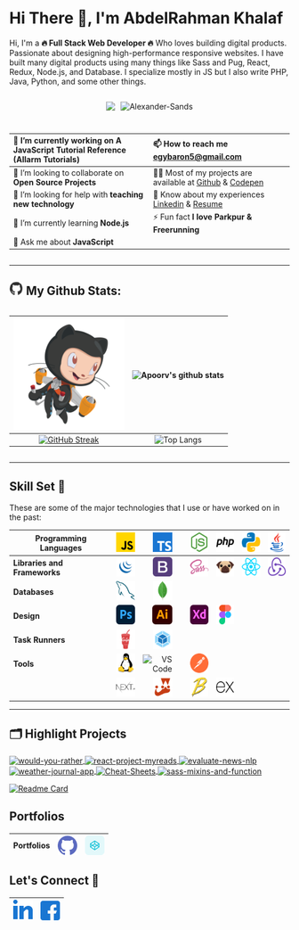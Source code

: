 <!-- 0000 -------------------------------------------------- -->
<!-- ### 🏃🏻‍♂️🎓👨🏻‍💻👨🏼‍🎤👨🏽‍🎤⛸️🏹⛸️🏂🎯♟️🥁🏆🥇🎖️🏅🤺🤿🐦🦅🐙🕷️🐍🕸️🐢🦑🐊🐎🐳🐋🦈🐰 ⚡ ✨🎯⏱️🦅⚡💥🔥❄️ Full Stack Web Developer -->
<!-- <div align="center"></div> -->
<!-- ![Alexander-Sands](https://komarev.com/ghpvc/?username=Alexander-Sands&label=Profile%20Views&color=0e75b6&style=flat "Alexander-Sands") -->


<!-- 0001 -------------------------------------------------- -->
# Hi There 👋, I'm AbdelRahman Khalaf 
<!-- <h1>Hi There, I'm AbdelRahman Khalaf <img  src="https://raw.githubusercontent.com/ABSphreak/ABSphreak/master/gifs/Hi.gif" width="30px"></h1> -->

<!-- 0002 -------------------------------------------------- -->
<!-- ### A passionate 🔥 Full Stack Web Developer 🔥 from Egypt -->
<!-- ## <img src="images/Developer.gif" width="35" /> About Me : -->
Hi, I'm a **🔥 Full Stack Web Developer 🔥** Who loves building digital products. Passionate about designing high-performance responsive websites. I have built many digital products using many things like Sass and Pug, React, Redux, Node.js, and Database. I specialize mostly in JS but I also write PHP, Java, Python, and some other things.

<!-- 0003 -------------------------------------------------- -->
<div align=center style="display: flex;flex-wrap: wrap;justify-content: center;gap: 10px;">

  <!-- <img src="https://github.com/SP-XD/SP-XD/blob/main/images/dev-working_rounded.gif?raw=true" href="https://github.com/sp-xd" alt="CoDiNg RocKs"  /><br>  -->
  
  ![](https://camo.githubusercontent.com/992babdffd8c74a1502de375fbdf7e4d54773242/68747470733a2f2f6d656469612e67697068792e636f6d2f6d656469612f53576f536b4e36447854737a71494b4571762f67697068792e676966)


  <!-- <a href="https://github.com/ryo-ma/github-profile-trophy"><img src="https://github-profile-trophy.vercel.app/?username=Alexander-Sands&margin-w=15&margin-h=10" alt="Alexander-Sands" /></a> -->

  ![](https://github-profile-trophy.vercel.app/?username=Alexander-Sands&margin-w=15&margin-h=10 "Alexander-Sands")


  |🔭 I’m currently working on **A JavaScript Tutorial Reference** (Allarm Tutorials)|📫 How to reach me **egybaron5@gmail.com**| 
  |:--|:--|
  | 👯 I’m looking to collaborate on **Open Source Projects** | 👨‍💻 Most of my projects are available at [Github](https://github.com/Alexander-Sands) & [Codepen](https://codepen.io/Alexander-Sands)| 
  | 🤝 I’m looking for help with **teaching new technology**|📄 Know about my experiences [Linkedin](https://www.linkedin.com/in/abdul-rahman-khalaf-b76307133/) & [Resume](https://www.linkedin.com/in/abdul-rahman-khalaf-b76307133/)|
  | 🌱 I’m currently learning **Node.js** | ⚡ Fun fact **I love Parkpur & Freerunning**|
  | 💬 Ask me about **JavaScript**
    
<!-- - 📝 I regularly write articles on -->

</div>

<!-- 0004 -------------------------------------------------- -->
---
## <img src='images/giphy.webp' width='25' /> My Github Stats:

<div align=center style="display: flex;flex-wrap: wrap;justify-content: center;gap: 10px;">
  
  <!-- ![Apoorv's github stats](https://github-readme-stats.vercel.app/api?username=Alexander-Sands&show_icons=true&title_color=ffc857&icon_color=8ac926&text_color=daf7dc&bg_color=151515&hide=issues&count_private=true&include_all_commits=true) -->

  <!-- [![GitHub Streak](https://github-readme-streak-stats.herokuapp.com/?user=Alexander-Sands&theme=dark)](https://git.io/streak-stats) -->

  <!-- [![Top Langs](https://github-readme-stats.vercel.app/api/top-langs/?username=Alexander-Sands&layout=compact&text_color=daf7dc&bg_color=151515&hide=css,html,php)](https://github.com/anuraghazra/github-readme-stats) -->

  |<img src="images/jetpacktocat.png" alt="GitHub Octocat Drinking a Cup of Coffee" height="200"> | ![Apoorv's github stats](https://github-readme-stats.vercel.app/api?username=Alexander-Sands) |
  |:--:|:--:|
  |[![GitHub Streak](https://github-readme-streak-stats.herokuapp.com/?user=Alexander-Sands)](https://git.io/streak-stats)|![Top Langs](https://github-readme-stats.vercel.app/api/top-langs?username=Alexander-Sands&show_icons=true&locale=en&layout=compact "Alexander-Sands")|
</div>

<!--START_SECTION:waka-->

<!--END_SECTION:waka-->

<!-- ⏳ **Year Progress** { █████████████████▁▁▁▁▁▁▁▁▁▁▁▁▁ } 57.55 % as on ⏰ 29-Jul-2023 -->

---

<!-- 0005 -------------------------------------------------- -->
<!-- ### Languages and Tools -->
## Skill Set :muscle:

These are some of the major technologies that I use or have worked on in the past:

**Programming Languages**|<img src="images/icons/ProgrammingLanguages/javascript.svg" alt="javascript" height="35"/>|<img src="images/icons/ProgrammingLanguages/typescript.svg" alt="typescript" height="35"/>|<img src="images/icons/BackendDevelopment/nodejs.svg" alt="nodejs" height="35"/>|<img src="images/icons/ProgrammingLanguages/php.svg" alt="php" height="35"/>|<img src="images/icons/ProgrammingLanguages/python.svg" alt="python" height="35"/>|<img src="images/icons/ProgrammingLanguages/java.svg" alt="java" height="35"/>|
|--|:--:|:--:|:--:|:--:|:--:|:--:|
**Libraries and Frameworks**|<img src="images/icons/FrontendDevelopment/jquery.png" alt="bootstrap" height="35"/>|<img src="images/icons/FrontendDevelopment/bootstrap.svg" alt="bootstrap" height="35"/>|<img src="images/icons/FrontendDevelopment/sass.svg" alt="sass" height="35"/>|<img src="images/icons/FrontendDevelopment/pug.svg" alt="pug" height="35"/>|<img src="images/icons/FrontendDevelopment/reactjs.svg" alt="react" height="35"/>|<img src="images/icons/FrontendDevelopment/redux.svg" alt="redux" height="35"/>
**Databases**|<img src="images/icons/Database/mysql.svg" alt="mysql" height="35"/>|<img src="images/icons/Database/mongodb.svg" alt="mongodb" height="35"/>
**Design**|<img src="images/icons/Software/photoshop.svg" alt="photoshop" height="35"/>|<img src="images/icons/Software/illustrator.svg" alt="illustrator" height="35"/>|<img src="images/icons/Software/xd.svg" alt="xd" height="35"/>|<img src="images/icons/Software/figma.svg" alt="figma" height="35"/>
**Task Runners**|<img src="images/icons/FrontendDevelopment/gulp.svg" alt="gulp" height="35"/>|<img src="images/icons/FrontendDevelopment/webpack.svg" alt="webpack" height="35"/>
**Tools**|<img src="images/icons/Other/linux.svg" alt="linux" height="35"/>|<img title="VS Code" alt="VS Code" width="35px" src="https://img.icons8.com/fluent/48/000000/visual-studio-code-2019.png">|<img src="images/icons/Software/postman.svg" alt="postman" height="35"/>||
||<img src="images/icons/StaticSiteGenerators/nextjs.svg" alt="express" height="35"/>|<img src="images/icons/Testing/jest.svg" alt="jest" height="35"/>|<img src="images/icons/FrontendDevelopment/babel.svg" alt="babel" height="35"/>|<img src="images/icons/BackendDevelopment/express.svg" alt="express" height="35"/>||


<!-- <img src="images/icons/Other/json.png" alt="redux" height="35"/>JSON -->
<!-- <img src="images/icons/Other/Command-Line.png" alt="mongodb" height="35"/> Command Line -->
<!-- <img src="images/icons/Other/AJAX.svg" alt="redux" height="35"/>Ajax -->
<!-- <img title="C" alt="C" width="35px" src="https://raw.githubusercontent.com/github/explore/master/topics/c/c.png"> -->
<!-- <img src="images/icons/Other/git.svg" alt="git"  height="35"/> -->
<!-- <img src="images/icons/Other/github-2.svg" alt="git"  height="35"/> -->
<!-- <img src="images/icons/MobileAppDevelopment/reactnative.svg" alt="reactnative" height="35"/> -->

---

<!-- 0006 -------------------------------------------------- -->

<!-- <a href="https://github.com/Alexander-Sands/would-you-rather">
  <img align="center" src="https://github-readme-stats.vercel.app/api/pin/?username=Alexander-Sands&repo=would-you-rather&show_icons=true&line_height=27&title_color=6aa6f8&text_color=8a919a&icon_color=6aa6f8&bg_color=22272e" alt="would-you-rather" />
</a> -->

## 🗂️ Highlight Projects


<a href="https://github.com/Alexander-Sands/would-you-rather">
  <img align="center" src="https://github-readme-stats.vercel.app/api/pin/?username=Alexander-Sands&repo=would-you-rather" alt="would-you-rather" />
</a>

<a href="https://github.com/Alexander-Sands/react-project-myreads">
  <img align="center" src="https://github-readme-stats.vercel.app/api/pin/?username=Alexander-Sands&repo=react-project-myreads" alt="react-project-myreads" />
</a>  

<a href="https://github.com/Alexander-Sands/evaluate-news-nlp">
  <img align="center" src="https://github-readme-stats.vercel.app/api/pin/?username=Alexander-Sands&repo=evaluate-news-nlp" alt="evaluate-news-nlp" />
</a>  

<a href="https://github.com/Alexander-Sands/weather-journal-app">
  <img align="center" src="https://github-readme-stats.vercel.app/api/pin/?username=Alexander-Sands&repo=weather-journal-app" alt="weather-journal-app" />
</a>  

<a href="https://github.com/Alexander-Sands/Cheat-Sheets">
  <img align="center" src="https://github-readme-stats.vercel.app/api/pin/?username=Alexander-Sands&repo=Cheat-Sheets" alt="Cheat-Sheets" />
</a>  

<a href="https://github.com/Alexander-Sands/sass-mixins-and-functions">
  <img align="center" src="https://github-readme-stats.vercel.app/api/pin/?username=Alexander-Sands&repo=sass-mixins-and-functions" alt="sass-mixins-and-function" />
</a>  

[![Readme Card](https://github-readme-stats.vercel.app/api/pin/?username=Alexander-Sands&repo=sass-mixins-and-functions)](https://github.com/Alexander-Sands/sass-mixins-and-functions)

<!-- 0007 -------------------------------------------------- -->
## Portfolios
Portfolios | <a href="https://github.com/Alexander-Sands?tab=repositories" target="blank"><img align="center" src="images/icons/Social/github.svg" alt="Alexander-Sands" height="35"  /></a> | <a href="https://codepen.io/Alexander-Sands" target="blank"><img align="center" src="images/icons/Social/codepen.svg" alt="Alexander-Sands" height="35" /></a> 
|--|--|--| 

<!-- 0008 -------------------------------------------------- -->
## Let's Connect :handshake:
<a href="https://linkedin.com/in/abdul-rahman-khalaf-b76307133" target="blank"><img src="images/icons/Social/linked-in-alt.svg" alt="abdul-rahman-khalaf-b76307133" height="35"  /></a>|<a href="https://www.facebook.com/alexander.sands.7/" target="blank"><img align="center" src="images/icons/Social/facebook.svg" alt="Facebook" height="35"  />
|--|--|
<!-- <a href="https://www.facebook.com/abdelrahman.khalaf.50" target="blank"><img align="center" src="images/icons/Social/facebook.svg" alt="Facebook" height="30" width="35" /></a> -->

<!-- --- -->
<!-- 0009 -------------------------------------------------- -->
<!-- <div align="center"> 
  <p><b>✨ VISITOR COUNT ✨</b></p>
  <img src="https://profile-counter.glitch.me/Alexander-Sands/count.svg" />
</div> -->